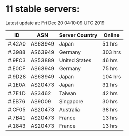 # 11 stable servers:

Latest update at: Fri Dec 20 04:10:09 UTC 2019

| ID | ASN | Server Country | Online |
| -- | --- | -------------- | ------ |
| #.42A0 | AS63949 | Japan | 51 hrs |
| #.3988 | AS63949 | Germany | 303 hrs |
| #.9FC3 | AS53889 | United States | 46 hrs |
| #.E0CF | AS63949 | Germany | 75 hrs |
| #.9D28 | AS63949 | Japan | 104 hrs |
| #.1E0A | AS20473 | Japan | 31 hrs |
| #.7E1D | AS3462 | Taiwan | 42 hrs |
| #.EB76 | AS9009 | Singapore | 30 hrs |
| #.CF05 | AS20473 | Australia | 38 hrs |
| #.7B41 | AS20473 | France | 13 hrs |
| #.1843 | AS20473 | France | 13 hrs |

